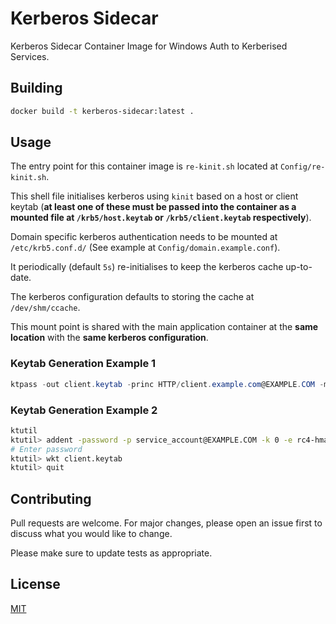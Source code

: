 # Kerberos Sidecar

Kerberos Sidecar Container Image for Windows Auth to Kerberised Services.

## Building

```sh
docker build -t kerberos-sidecar:latest .
```

## Usage

The entry point for this container image is `re-kinit.sh` located at `Config/re-kinit.sh`.

This shell file initialises kerberos using `kinit` based on a host or client keytab (**at least one of these must be passed into the container as a mounted file at `/krb5/host.keytab` or `/krb5/client.keytab` respectively**).

Domain specific kerberos authentication needs to be mounted at `/etc/krb5.conf.d/` (See example at `Config/domain.example.conf`).

It periodically (default `5s`) re-initialises to keep the kerberos cache up-to-date.

The kerberos configuration defaults to storing the cache at `/dev/shm/ccache`.

This mount point is shared with the main application container at the **same location** with the **same kerberos configuration**.

### Keytab Generation Example 1

```powershell
ktpass -out client.keytab -princ HTTP/client.example.com@EXAMPLE.COM -mapuser service_client@EXAMPLE.COM -pass * -crypto AES256-SHA1 -ptype KRB5_NT_PRINCIPAL
```

### Keytab Generation Example 2

```sh
ktutil
ktutil> addent -password -p service_account@EXAMPLE.COM -k 0 -e rc4-hmac
# Enter password
ktutil> wkt client.keytab
ktutil> quit
```

## Contributing

Pull requests are welcome. For major changes, please open an issue first
to discuss what you would like to change.

Please make sure to update tests as appropriate.

## License

[MIT](https://choosealicense.com/licenses/mit/)